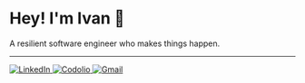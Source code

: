 # Hey! I'm Ivan 👋

A resilient software engineer who makes things happen.

---

<p align="left">
  <a href="https://www.linkedin.com/in/ivanbravodev/">
    <img src="https://img.shields.io/badge/LinkedIn-0a66c2?style=for-the-badge&logo=readme&logoColor=white" alt="LinkedIn" />
  </a>
  <a href="https://codolio.com/profile/ibgrinds">
    <img src="https://img.shields.io/badge/Codolio-facc15?style=for-the-badge&logo=codeforces&logoColor=white" alt="Codolio" />
  </a>
  <a href="mailto:ivanbravoprofessional@gmail.com">
    <img src="https://img.shields.io/badge/Gmail-EA4335?style=for-the-badge&logo=gmail&logoColor=white" alt="Gmail" />
  </a>
</p>

